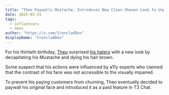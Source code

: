 ```yaml
---
title: "Theo Paywalls Mustache, Introduces New Clean-Shaven Look to Unpaid Users"
date: 2025-03-31
tags: 
  - influencers
  - news
author: "https://x.com/IroncladDev"
displayName: "IroncladDev"
---
```


For his thirtieth birthday, [Theo](https://x.com/theo) surprised [his haters](https://x.com/HSVSphere) with a new look by decapitating his Mustache and dying his hair brown.

Some suspect that his actions were influenced by a11y experts who claimed that the contrast of his face was not accessible to the visually impaired.

To prevent his paying customers from churning, Theo eventually decided to paywall his original face and introduced it as a paid feature in T3 Chat.
